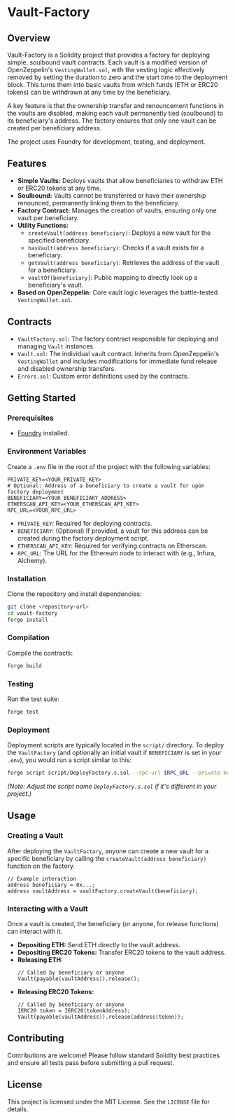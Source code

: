 # Vault-Factory

## Overview

Vault-Factory is a Solidity project that provides a factory for deploying simple, soulbound vault contracts. Each vault is a modified version of OpenZeppelin's `VestingWallet.sol`, with the vesting logic effectively removed by setting the duration to zero and the start time to the deployment block. This turns them into basic vaults from which funds (ETH or ERC20 tokens) can be withdrawn at any time by the beneficiary.

A key feature is that the ownership transfer and renouncement functions in the vaults are disabled, making each vault permanently tied (soulbound) to its beneficiary's address. The factory ensures that only one vault can be created per beneficiary address.

The project uses Foundry for development, testing, and deployment.

## Features

*   **Simple Vaults:** Deploys vaults that allow beneficiaries to withdraw ETH or ERC20 tokens at any time.
*   **Soulbound:** Vaults cannot be transferred or have their ownership renounced, permanently linking them to the beneficiary.
*   **Factory Contract:** Manages the creation of vaults, ensuring only one vault per beneficiary.
*   **Utility Functions:**
    *   `createVault(address beneficiary)`: Deploys a new vault for the specified beneficiary.
    *   `hasVault(address beneficiary)`: Checks if a vault exists for a beneficiary.
    *   `getVault(address beneficiary)`: Retrieves the address of the vault for a beneficiary.
    *   `vaultOf[beneficiary]`: Public mapping to directly look up a beneficiary's vault.
*   **Based on OpenZeppelin:** Core vault logic leverages the battle-tested `VestingWallet.sol`.

## Contracts

*   `VaultFactory.sol`: The factory contract responsible for deploying and managing `Vault` instances.
*   `Vault.sol`: The individual vault contract. Inherits from OpenZeppelin's `VestingWallet` and includes modifications for immediate fund release and disabled ownership transfers.
*   `Errors.sol`: Custom error definitions used by the contracts.

## Getting Started

### Prerequisites

*   [Foundry](https://getfoundry.sh/) installed.

### Environment Variables

Create a `.env` file in the root of the project with the following variables:

```env
PRIVATE_KEY=<YOUR_PRIVATE_KEY>
# Optional: Address of a beneficiary to create a vault for upon factory deployment
BENEFICIARY=<YOUR_BENEFICIARY_ADDRESS>
ETHERSCAN_API_KEY=<YOUR_ETHERSCAN_API_KEY>
RPC_URL=<YOUR_RPC_URL>
```

*   `PRIVATE_KEY`: Required for deploying contracts.
*   `BENEFICIARY`: (Optional) If provided, a vault for this address can be created during the factory deployment script.
*   `ETHERSCAN_API_KEY`: Required for verifying contracts on Etherscan.
*   `RPC_URL`: The URL for the Ethereum node to interact with (e.g., Infura, Alchemy).

### Installation

Clone the repository and install dependencies:

```bash
git clone <repository-url>
cd vault-factory
forge install
```

### Compilation

Compile the contracts:

```bash
forge build
```

### Testing

Run the test suite:

```bash
forge test
```

### Deployment

Deployment scripts are typically located in the `script/` directory. To deploy the `VaultFactory` (and optionally an initial vault if `BENEFICIARY` is set in your `.env`), you would run a script similar to this:

```bash
forge script script/DeployFactory.s.sol --rpc-url $RPC_URL --private-key $PRIVATE_KEY --broadcast --verify -vvvv
```

*(Note: Adjust the script name `DeployFactory.s.sol` if it's different in your project.)*

## Usage

### Creating a Vault

After deploying the `VaultFactory`, anyone can create a new vault for a specific beneficiary by calling the `createVault(address beneficiary)` function on the factory.

```solidity
// Example interaction
address beneficiary = 0x...;
address vaultAddress = vaultFactory.createVault(beneficiary);
```

### Interacting with a Vault

Once a vault is created, the beneficiary (or anyone, for release functions) can interact with it.

*   **Depositing ETH:** Send ETH directly to the vault address.
*   **Depositing ERC20 Tokens:** Transfer ERC20 tokens to the vault address.
*   **Releasing ETH:**
    ```solidity
    // Called by beneficiary or anyone
    Vault(payable(vaultAddress)).release();
    ```
*   **Releasing ERC20 Tokens:**
    ```solidity
    // Called by beneficiary or anyone
    IERC20 token = IERC20(tokenAddress);
    Vault(payable(vaultAddress)).release(address(token));
    ```

## Contributing

Contributions are welcome! Please follow standard Solidity best practices and ensure all tests pass before submitting a pull request.

## License

This project is licensed under the MIT License. See the `LICENSE` file for details.
